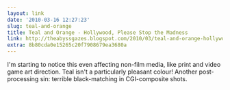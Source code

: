 ```yaml
---
layout: link
date: '2010-03-16 12:27:23'
slug: teal-and-orange
title: Teal and Orange - Hollywood, Please Stop the Madness
link: http://theabyssgazes.blogspot.com/2010/03/teal-and-orange-hollywood-please-stop.html
extra: 8b80cda0e15265c20f7908679ea3680a
---
```


I'm starting to notice this even affecting non-film media, like print and video game art direction. Teal isn't a particularly pleasant colour! Another post-processing sin: terrible black-matching in CGI-composite shots.